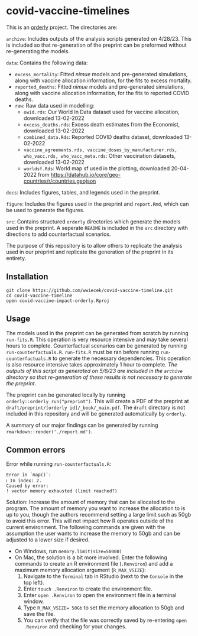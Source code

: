 # covid-vaccine-timelines

This is an [orderly](https://github.com/vimc/orderly) project. The
directories are:

`archive`: Includes outputs of the analysis scripts generated on 4/28/23. This is included so that re-generation of the preprint can be preformed without re-generating the models. 

`data`: Contains the following data:
-   `excess_mortality`: Fitted *nimue* models and pre-generated
    simulations, along with vaccine allocation information, for the fits
    to excess mortality.
-   `reported_deaths`: Fitted *nimue* models and pre-generated
    simulations, along with vaccine allocation information, for the fits
    to reported COVID deaths.
-   `raw`: Raw data used in modelling:
    -   `owid.rds`: Our World In Data dataset used for vaccine
        allocation, downloaded 13-02-2022
    -   `excess_deaths.rds`: Excess death estimates from the Economist,
        downloaded 13-02-2022
    -   `combined_data.Rds`: Reported COVID deaths dataset, downloaded
        13-02-2022
    -   `vaccine_agreements.rds, vaccine_doses_by_manufacturer.rds, who_vacc.rds, who_vacc_meta.rds`:
        Other vaccination datasets, downloaded 13-02-2022
    -   `worldsf.Rds`: World map sf used in the plotting, downloaded
        20-04-2022 from
        <https://datahub.io/core/geo-countries/r/countries.geojson>

`docs`: Includes figures, tables, and legends used in the preprint. 

`figure`: Includes the figures used in the preprint and `report.Rmd`, which can be used to generate the figures.

`src`: Contains structured `orderly` directories which generate the models used in the preprint. A seperate `README` is included in the `src` directory with directions to add counterfactual scenarios.

The purpose of this repository is to allow others to replicate the analysis used in our preprint and replicate the generation of the preprint in its entirety. 

## Installation

    git clone https://github.com/wwiecek/covid-vaccine-timeline.git
    cd covid-vaccine-timeline
    open covid-vaccine-impact-orderly.Rproj

## Usage

The models used in the preprint can be generated from scratch by running `run-fits.R`. This operation is very resource intensive and may take several hours to complete. Counterfactual scenarios can be generated by running `run-counterfactuals.R`. `run-fits.R` must be ran before running `run-counterfactuals.R` to generate the necessary dependencies. This operation is also resource intensive takes approximately 1 hour to complete. _The outputs of this script as generated on 5/6/23 are included in the `archive` directory so that re-generation of these results is not necessary to generate the preprint_.

The preprint can be generated locally by running `orderly::orderly_run("preprint")`. This will create a PDF of the preprint at `draft/preprint/[orderly id]/_book/_main.pdf`. The `draft` directory is not included in this repository and will be generated automatically by `orderly`.

A summary of our major findings can be generated by running `rmarkdown::render('./report.md')`.

## Common errors

Error while running `run-counterfactuals.R`:
```
Error in `map()`:
ℹ In index: 2.
Caused by error:
! vector memory exhausted (limit reached?)
```

Solution:
Increase the amount of memory that can be allocated to the program. The amount of memory you want to increase the allocation to is up to you, though the authors recommend setting a large limit such as 50gb to avoid this error. This will not impact how R operates outside of the current environment. The following commands are given with the assumption the user wants to increase the memory to 50gb and can be adjusted to a lower size if desired. 
- On Windows, run  `memory.limit(size=50000)`
- On Mac, the solution is a bit more involved. Enter the following commands to create an R environment file (`.Renviron`) and add a maximum memory allocation argument (`R_MAX_VSIZE`): 
    1) Navigate to the `Terminal` tab in RStudio (next to the `Console` in the top left).
    2) Enter `touch .Renviron` to create the environment file.
    3) Enter `open .Renviron` to open the environment file in a terminal window.
    4) Type `R_MAX_VSIZE= 50Gb` to set the memory allocation to 50gb and save the file.
    5) You can verify that the file was correctly saved by re-entering `open .Renviron` and checking for your changes. 
